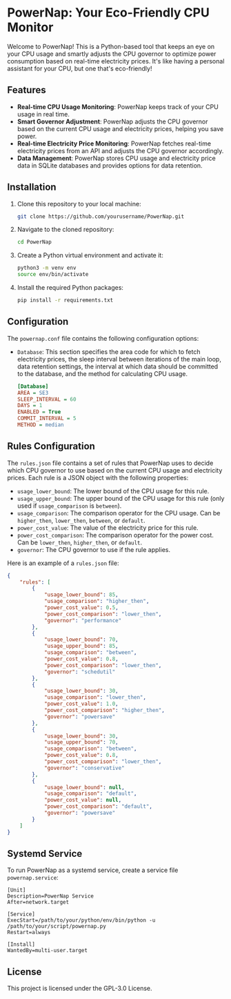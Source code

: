 # PowerNap: Your Eco-Friendly CPU Monitor

Welcome to PowerNap! This is a Python-based tool that keeps an eye on your CPU usage and smartly adjusts the CPU governor to optimize power consumption based on real-time electricity prices. It's like having a personal assistant for your CPU, but one that's eco-friendly!

## Features

- **Real-time CPU Usage Monitoring**: PowerNap keeps track of your CPU usage in real time.
- **Smart Governor Adjustment**: PowerNap adjusts the CPU governor based on the current CPU usage and electricity prices, helping you save power.
- **Real-time Electricity Price Monitoring**: PowerNap fetches real-time electricity prices from an API and adjusts the CPU governor accordingly.
- **Data Management**: PowerNap stores CPU usage and electricity price data in SQLite databases and provides options for data retention.

## Installation

1. Clone this repository to your local machine:
    ```bash
    git clone https://github.com/yourusername/PowerNap.git
    ```
2. Navigate to the cloned repository:
    ```bash
    cd PowerNap
    ```
3. Create a Python virtual environment and activate it:
    ```bash
    python3 -m venv env
    source env/bin/activate
    ```
4. Install the required Python packages:
    ```bash
    pip install -r requirements.txt
    ```

## Configuration

The `powernap.conf` file contains the following configuration options:

- `Database`: This section specifies the area code for which to fetch electricity prices, the sleep interval between iterations of the main loop, data retention settings, the interval at which data should be committed to the database, and the method for calculating CPU usage.
    ```ini
    [Database]
    AREA = SE3
    SLEEP_INTERVAL = 60
    DAYS = 1
    ENABLED = True
    COMMIT_INTERVAL = 5
    METHOD = median
    ```

## Rules Configuration

The `rules.json` file contains a set of rules that PowerNap uses to decide which CPU governor to use based on the current CPU usage and electricity prices. Each rule is a JSON object with the following properties:

- `usage_lower_bound`: The lower bound of the CPU usage for this rule.
- `usage_upper_bound`: The upper bound of the CPU usage for this rule (only used if `usage_comparison` is `between`).
- `usage_comparison`: The comparison operator for the CPU usage. Can be `higher_then`, `lower_then`, `between`, or `default`.
- `power_cost_value`: The value of the electricity price for this rule.
- `power_cost_comparison`: The comparison operator for the power cost. Can be `lower_then`, `higher_then`, or `default`.
- `governor`: The CPU governor to use if the rule applies.

Here is an example of a `rules.json` file:

```json
{
    "rules": [
        {
            "usage_lower_bound": 85,
            "usage_comparison": "higher_then",
            "power_cost_value": 0.5,
            "power_cost_comparison": "lower_then",
            "governor": "performance"
        },
        {
            "usage_lower_bound": 70,
            "usage_upper_bound": 85,
            "usage_comparison": "between",
            "power_cost_value": 0.8,
            "power_cost_comparison": "lower_then",
            "governor": "schedutil"
        },
        {
            "usage_lower_bound": 30,
            "usage_comparison": "lower_then",
            "power_cost_value": 1.0,
            "power_cost_comparison": "higher_then",
            "governor": "powersave"
        },
        {
            "usage_lower_bound": 30,
            "usage_upper_bound": 70,
            "usage_comparison": "between",
            "power_cost_value": 0.8,
            "power_cost_comparison": "lower_then",
            "governor": "conservative"
        },
        {
            "usage_lower_bound": null,
            "usage_comparison": "default",
            "power_cost_value": null,
            "power_cost_comparison": "default",
            "governor": "powersave"
        }
    ]
}
```

## Systemd Service

To run PowerNap as a systemd service, create a service file `powernap.service`:

```systemd
[Unit]
Description=PowerNap Service
After=network.target

[Service]
ExecStart=/path/to/your/python/env/bin/python -u /path/to/your/script/powernap.py
Restart=always

[Install]
WantedBy=multi-user.target
```
## License
This project is licensed under the GPL-3.0 License.
